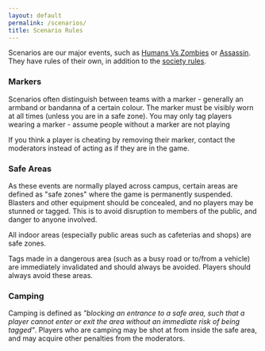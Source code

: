 ```yaml
---
layout: default
permalink: /scenarios/
title: Scenario Rules
---
```


Scenarios are our major events, such as [Humans Vs Zombies](http://humansvszombies.org/) or [Assassin](https://en.wikipedia.org/wiki/Assassin_%28game%29). They have rules of their own, in addition to the [society rules](/rules/).

### Markers

Scenarios often distinguish between teams with a marker - generally an armband or bandanna of a certain colour. The marker must be visibly worn at all times (unless you are in a safe zone). You may only tag players wearing a marker - assume people without a marker are not playing

If you think a player is cheating by removing their marker, contact the moderators instead of acting as if they are in the game.

### Safe Areas

As these events are normally played across campus, certain areas are defined as &quot;safe zones&quot; where the game is permanently suspended. Blasters and other equipment should be concealed, and no players may be stunned or tagged. This is to avoid disruption to members of the public, and danger to anyone involved.

All indoor areas (especially public areas such as cafeterias and shops) are safe zones. 
		
Tags made in a dangerous area (such as a busy road or to/from a vehicle) are immediately invalidated and should always be avoided. Players should always avoid these areas.

### Camping

Camping is defined as *&quot;blocking an entrance to a safe area, such that a player cannot enter or exit the area without an immediate risk of being tagged&quot;*. Players who are camping may be shot at from inside the safe area, and may acquire other penalties from the moderators.
